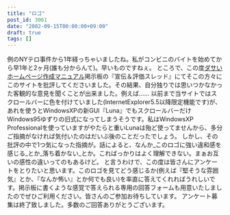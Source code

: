 ```yaml
---
title: "ロゴ"
post_id: 3061
date: "2002-09-15T00:00:00+09:00"
draft: true
tags: []
---
```



例のNYテロ事件から1年経っちゃいましたね。私がコンビニのバイトを始めてから早1年と2ヶ月(誰も分からんて)。早いものですねぇ。 ところで、この度[ダサいホームページ作成マニュアル](http://smartworks.jp/dasa/)掲示板の『宣伝＆評価スレッド』にてそこの方々にこのサイトを批評してくださいました。その結果、自分独りでは思いつかなかった客観的な意見を聞くことが出来ました。例えば……  以前まで当サイトではスクロールバーに色を付けていました(InternetExplorer5.5以降限定機能です)が、あれを使うとWindowsXPの新GUI『Luna』でもスクロールバーだけWindows95ゆずりの旧式になってしまうそうです。私はWindowsXP Professionalを使っていますがやたらと重いLunaは殆ど使ってませんから、多分ご指摘がなければ気付いたのはだいぶ後のことだったでしょう。 しかし、その批評の中で1つ気になった指摘が。話によると、なんか_このロゴに強い違和感を感じる_とか_落ち着かない_とか。こればっかりはよく理解できない。まぁお互いの感性の違いってのもあるけど。 と言うわけで、この度は皆さんにアンケートをとりたいと思います。このロゴを見てどう感じるか(例えば『堅そうな雰囲気』とか、『なんか怖い』とか何でも良い)を率直に答えてくれればうれしいです。掲示板に書くような感覚で答えられる専用の回答フォームも用意いたしましたのでぜひご利用ください。皆さんのご参加お待ちしています。 アンケート募集は終了致しました。多数のご回答ありがとうございます。
